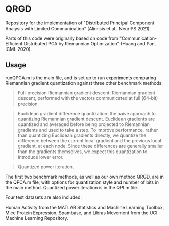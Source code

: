 # QRGD
Repository for the implementation of "Distributed Principal Component Analysis with Limited Communication" (Alimisis et al., NeurIPS 2021). 

Parts of this code were originally based on code from "Communication-Efficient Distributed PCA by Riemannian Optimization" (Huang and Pan, ICML 2020).


## Usage

runQPCA.m is the main file, and is set up to run experiments comparing Riemannian gradient quantization against three other benchmark methods:

> Full-precision Riemannian gradient descent: Riemannian gradient descent, performed with the vectors communicated at full (64-bit) precision.

> Euclidean gradient difference quantization: the naive approach to quantizing Riemannian gradient descent. Euclidean gradients are quantized and averaged before being projected to Riemannian gradients and used to take a step. 
To improve performance, rather than quantizing Euclidean gradients directly, we quantize the difference between the current local gradient and the previous local gradient, at each node. Since these differences are generally smaller than the gradients themselves, we expect this quantization to introduce lower error.

> Quantized power iteration.

The first two benchmark methods, as well as our own method QRGD, are in the QPCA.m file, with options for quantization style and number of bits in the main method. 
Quantized power iteration is in the QPI.m file.

Four test datasets are also included: 

Human Activity from the MATLAB Statistics and Machine Learning Toolbox, 
Mice Protein Expression, Spambase, and Libras Movement from the UCI Machine Learning Repository.
